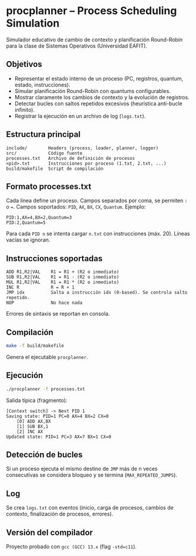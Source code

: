 # procplanner – Process Scheduling Simulation

Simulador educativo de cambio de contexto y planificación Round-Robin para la clase de Sistemas Operativos (Universidad EAFIT).

## Objetivos
- Representar el estado interno de un proceso (PC, registros, quantum, estado, instrucciones).
- Simular planificación Round-Robin con quantums configurables.
- Mostrar claramente los cambios de contexto y la evolución de registros.
- Detectar bucles con saltos repetidos excesivos (heurística anti-bucle infinito).
- Registrar la ejecución en un archivo de log (`logs.txt`).

## Estructura principal
```
include/        Headers (process, loader, planner, logger)
src/            Código fuente
processes.txt   Archivo de definición de procesos
<pid>.txt       Instrucciones por proceso (1.txt, 2.txt, ...)
build/makefile  Script de compilación
```

## Formato processes.txt
Cada línea define un proceso. Campos separados por coma, se permiten `:` o `=`.
Campos soportados: `PID`, `AX`, `BX`, `CX`, `Quantum`.
Ejemplo:
```
PID:1,AX=4,BX=2,Quantum=3
PID:2,Quantum=5
```

Para cada `PID n` se intenta cargar `n.txt` con instrucciones (máx. 20). Líneas vacías se ignoran.

## Instrucciones soportadas
```
ADD R1,R2|VAL    R1 = R1 + (R2 o inmediato)
SUB R1,R2|VAL    R1 = R1 - (R2 o inmediato)
MUL R1,R2|VAL    R1 = R1 * (R2 o inmediato)
INC R            R = R + 1
JMP idx          Salta a instrucción idx (0-based). Se controla salto repetido.
NOP              No hace nada
```
Errores de sintaxis se reportan en consola.

## Compilación
```sh
make -f build/makefile
```
Genera el ejecutable `procplanner`.

## Ejecución
```sh
./procplanner -f processes.txt
```

Salida típica (fragmento):
```
[Context switch] -> Next PID 1
Saving state: PID=1 PC=0 AX=4 BX=2 CX=0
	[0] ADD AX,BX
	[1] SUB BX,1
	[2] INC AX
Updated state: PID=1 PC=3 AX=7 BX=1 CX=0
```

## Detección de bucles
Si un proceso ejecuta el mismo destino de `JMP` más de n veces consecutivas se considera bloqueo y se termina (`MAX_REPEATED_JUMPS`).

## Log
Se crea `logs.txt` con eventos (inicio, carga de procesos, cambios de contexto, finalización de procesos, errores).

## Versión del compilador
Proyecto probado con `gcc (GCC) 13.x` (flag `-std=c11`).

